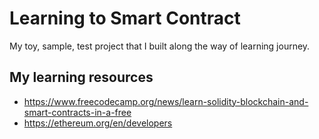 # Learning to Smart Contract

My toy, sample, test project that I built along the way of learning journey.

## My learning resources
- https://www.freecodecamp.org/news/learn-solidity-blockchain-and-smart-contracts-in-a-free
- https://ethereum.org/en/developers
